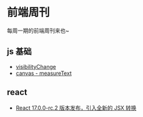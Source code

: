 # 前端周刊
每周一期的前端周刊来也~

## js 基础

* [visibilityChange](https://developer.mozilla.org/zh-CN/docs/Web/API/Document/visibilitychange_event)
* [canvas - measureText](https://developer.mozilla.org/zh-CN/docs/Web/API/CanvasRenderingContext2D/measureText)

## react

* [React 17.0.0-rc.2 版本发布，引入全新的 JSX 转换](https://mp.weixin.qq.com/s/9WcV2sRRtlo8-OY_vnwJXA)
